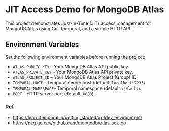 # JIT Access Demo for MongoDB Atlas

This project demonstrates Just-In-Time (JIT) access management for MongoDB Atlas using Go, Temporal, and a simple HTTP API.

## Environment Variables

Set the following environment variables before running the project:
- `ATLAS_PUBLIC_KEY`  – Your MongoDB Atlas API public key.
- `ATLAS_PRIVATE_KEY` – Your MongoDB Atlas API private key.
- `ATLAS_PROJECT_ID`  – Your MongoDB Atlas Project (Group) ID.
- `TEMPORAL_HOST`     – Temporal server host (default: `localhost:7233`).
- `TEMPORAL_NAMESPACE`– Temporal namespace (default: `default`).
- `PORT`              – HTTP server port (default: `8080`).

### Ref
- https://learn.temporal.io/getting_started/go/dev_environment/
- https://pkg.go.dev/github.com/mongodb/atlas-sdk-go